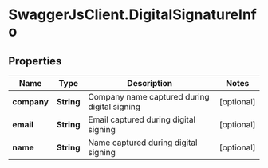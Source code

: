 # SwaggerJsClient.DigitalSignatureInfo

## Properties
Name | Type | Description | Notes
------------ | ------------- | ------------- | -------------
**company** | **String** | Company name captured during digital signing | [optional] 
**email** | **String** | Email captured during digital signing | [optional] 
**name** | **String** | Name captured during digital signing | [optional] 


